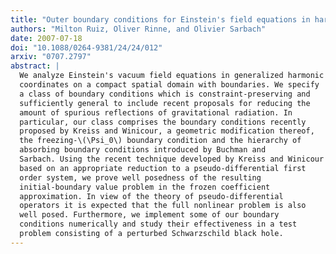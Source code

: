 ```yaml
---
title: "Outer boundary conditions for Einstein's field equations in harmonic coordinates"
authors: "Milton Ruiz, Oliver Rinne, and Olivier Sarbach"
date: 2007-07-18
doi: "10.1088/0264-9381/24/24/012"
arxiv: "0707.2797"
abstract: |
  We analyze Einstein's vacuum field equations in generalized harmonic
  coordinates on a compact spatial domain with boundaries. We specify
  a class of boundary conditions which is constraint-preserving and
  sufficiently general to include recent proposals for reducing the
  amount of spurious reflections of gravitational radiation. In
  particular, our class comprises the boundary conditions recently
  proposed by Kreiss and Winicour, a geometric modification thereof,
  the freezing-\(\Psi_0\) boundary condition and the hierarchy of
  absorbing boundary conditions introduced by Buchman and
  Sarbach. Using the recent technique developed by Kreiss and Winicour
  based on an appropriate reduction to a pseudo-differential first
  order system, we prove well posedness of the resulting
  initial-boundary value problem in the frozen coefficient
  approximation. In view of the theory of pseudo-differential
  operators it is expected that the full nonlinear problem is also
  well posed. Furthermore, we implement some of our boundary
  conditions numerically and study their effectiveness in a test
  problem consisting of a perturbed Schwarzschild black hole.
---
```


